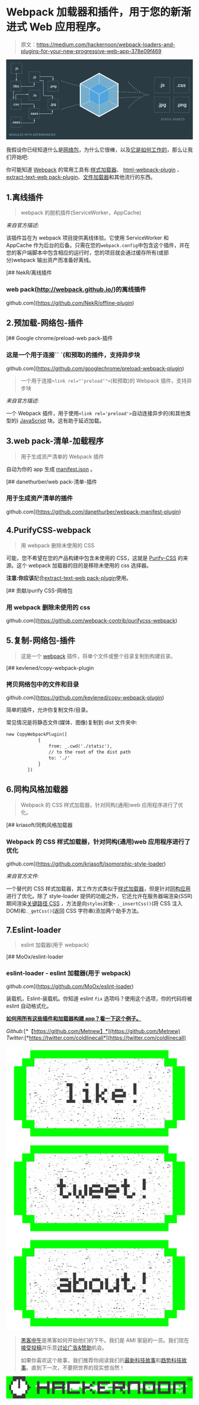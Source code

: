 # Webpack 加载器和插件，用于您的新渐进式 Web 应用程序。

> 原文：<https://medium.com/hackernoon/webpack-loaders-and-plugins-for-your-new-progressive-web-app-378e09f469>

![](img/2fd667cfffdd11527dff1fd16d9f62ba.png)

我假设你已经知道什么是[网络包](https://webpack.js.org/concepts/)，为什么它很棒，以及[它是如何工作的](https://webpack.js.org/guides/get-started/)，那么让我们开始吧:

你可能知道 [Webpack](https://hackernoon.com/tagged/webpack) 的常用工具有:[样式加载器](https://github.com/webpack-contrib/style-loader)、 [html-webpack-plugin](https://github.com/jantimon/html-webpack-plugin) 、[extract-text-web pack-plugin](https://github.com/webpack-contrib/extract-text-webpack-plugin)、[文件加载器](https://github.com/webpack-contrib/file-loader)和其他流行的东西。

## 1.离线插件

> webpack 的脱机插件(ServiceWorker，AppCache)

*来自官方描述:*

该插件旨在为 webpack 项目提供离线体验。它使用 ServiceWorker 和 AppCache 作为后台的后备。只需在您的`webpack.config`中包含这个插件，并在您的客户端脚本中包含相应的运行时，您的项目就会通过缓存所有(或部分)webpack 输出资产而准备好离线。

[](https://github.com/NekR/offline-plugin) [## NekR/离线插件

### web pack(http://webpack.github.io/)的离线插件

github.com](https://github.com/NekR/offline-plugin) 

## 2.预加载-网络包-插件

[](https://github.com/googlechrome/preload-webpack-plugin) [## Google chrome/preload-web pack-插件

### 这是一个用于连接`` `(和预取)的插件，支持异步块

github.com](https://github.com/googlechrome/preload-webpack-plugin) 

> 一个用于连接`<link rel="’preload’">`(和预取)的 Webpack 插件，支持异步块

*来自官方描述:*

一个 Webpack 插件，用于使用`<link rel='preload'>`自动连接异步的(和其他类型的) [JavaScript](https://hackernoon.com/tagged/javascript) 块。这有助于延迟加载。

## 3.web pack-清单-加载程序

> 用于生成资产清单的 Webpack 插件

自动为你的 app 生成 [manifest.json](https://developers.google.com/web/updates/2014/11/Support-for-installable-web-apps-with-webapp-manifest-in-chrome-38-for-Android) 。

[](https://github.com/danethurber/webpack-manifest-plugin) [## danethurber/web pack-清单-插件

### 用于生成资产清单的插件

github.com](https://github.com/danethurber/webpack-manifest-plugin) 

## 4.PurifyCSS-webpack

> 用 webpack 删除未使用的 CSS

可能，您不希望在您的产品构建中包含未使用的 CSS，这就是 [Purify-CSS](https://github.com/purifycss/purifycss) 的来源。这个 webpack 加载器的目的是移除未使用的 css 选择器。

**注意:**你**应该**配合[extract-text-web pack-plugin](https://www.npmjs.com/package/extract-text-webpack-plugin)使用。

[](https://github.com/webpack-contrib/purifycss-webpack) [## 贡献/purify CSS-网络包

### 用 webpack 删除未使用的 css

github.com](https://github.com/webpack-contrib/purifycss-webpack) 

## 5.复制-网络包-插件

> 这是一个 [webpack](http://webpack.github.io/) 插件，将单个文件或整个目录复制到构建目录。

[](https://github.com/kevlened/copy-webpack-plugin) [## kevlened/copy-webpack-plugin

### 拷贝网络包中的文件和目录

github.com](https://github.com/kevlened/copy-webpack-plugin) 

简单的插件，允许你复制文件/目录。

常见情况是将静态文件(媒体、图像)复制到 dist 文件夹中:

```
new CopyWebpackPlugin([
            {
                from: _.cwd('./static'),
                // to the root of the dist path
                to: './'
            }
        ])
```

## 6.同构风格加载器

> Webpack 的 CSS 样式加载器，针对同构(通用)web 应用程序进行了优化。

[](https://github.com/kriasoft/isomorphic-style-loader) [## kriasoft/同构风格加载器

### Webpack 的 CSS 样式加载器，针对同构(通用)web 应用程序进行了优化

github.com](https://github.com/kriasoft/isomorphic-style-loader) 

*来自官方文件:*

一个替代的 CSS 样式加载器，其工作方式类似于[样式加载器](https://github.com/webpack/style-loader)，但是针对[同构应用](http://nerds.airbnb.com/isomorphic-javascript-future-web-apps/)进行了优化。除了 style-loader 提供的功能之外，它还允许在服务器端渲染(SSR)期间渲染[关键路径 CSS](https://developers.google.com/web/fundamentals/performance/critical-rendering-path/) ，方法是向`styles`对象- `._insertCss()`(将 CSS 注入 DOM)和`._getCss()`(返回 CSS 字符串)添加两个助手方法。

## 7.Eslint-loader

> eslint 加载器(用于 webpack)

[](https://github.com/MoOx/eslint-loader) [## MoOx/eslint-loader

### eslint-loader - eslint 加载器(用于 webpack)

github.com](https://github.com/MoOx/eslint-loader) 

装载机，Eslint-装载机。你知道 eslint `fix` 选项吗？使用这个选项，你的代码将被 eslint 自动格式化。

[**如何用所有这些插件和加载器构建 app？看一下这个例子。**](https://github.com/Metnew/react-semantic.ui-starter)

*Github:*[*【https://github.com/Metnew】*](https://github.com/Metnew) *Twitter:*[*https://twitter.com/coldlinecall*](https://twitter.com/coldlinecall)

[![](img/50ef4044ecd4e250b5d50f368b775d38.png)](http://bit.ly/HackernoonFB)[![](img/979d9a46439d5aebbdcdca574e21dc81.png)](https://goo.gl/k7XYbx)[![](img/2930ba6bd2c12218fdbbf7e02c8746ff.png)](https://goo.gl/4ofytp)

> [黑客中午](http://bit.ly/Hackernoon)是黑客如何开始他们的下午。我们是 AMI 家庭的一员。我们现在[接受投稿](http://bit.ly/hackernoonsubmission)并乐意[讨论广告&赞助](mailto:partners@amipublications.com)机会。
> 
> 如果你喜欢这个故事，我们推荐你阅读我们的[最新科技故事](http://bit.ly/hackernoonlatestt)和[趋势科技故事](https://hackernoon.com/trending)。直到下一次，不要把世界的现实想当然！

![](img/be0ca55ba73a573dce11effb2ee80d56.png)